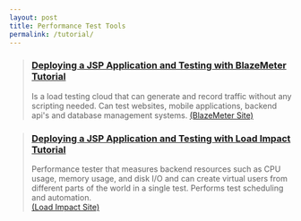 ```yaml
---
layout: post
title: Performance Test Tools
permalink: /tutorial/
---
```


<blockquote>
    <h3><a href="/blazemeter.md">Deploying a JSP Application and Testing with BlazeMeter Tutorial</a></h3>
    <p>Is a load testing cloud that can generate and record traffic without any scripting needed. Can test websites, mobile applications, backend api's and database management systems. <a href="https://blazemeter.com/"> (BlazeMeter Site) </a> </p>
</blockquote>

<blockquote>
    <h3><a href="/loadimpact.md">Deploying a JSP Application and Testing with Load Impact Tutorial</a></h3>
    <p>Performance tester that measures backend resources such as CPU usage, memory usage, and disk I/O and can create virtual users from different parts of the world in a single test. Performs test scheduling and automation.<br> <a href="https://loadimpact.com/features"> (Load Impact Site) </a> </p>
</blockquote>
